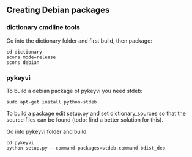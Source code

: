 ## Creating Debian packages

### dictionary cmdline tools

Go into the dictionary folder and first build, then package:

    cd dictionary
    scons mode=release
    scons debian

### pykeyvi

To build a debian package of pykeyvi you need stdeb:
 
    sudo apt-get install python-stdeb

To build a package edit setup.py and set dictionary_sources so that the source files can be found (todo: find a better solution for this).

Go into pykeyvi folder and build:

    cd pykeyvi
    python setup.py --command-packages=stdeb.command bdist_deb